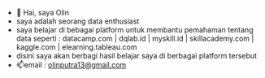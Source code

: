- 👋 Hai, saya Olin
-  saya adalah seorang data enthusiast
-  saya belajar di bebagai platform untuk membantu pemahaman tentang data seperti :
  datacamp.com | dqlab.id | myskill.id | skillacademy.com | kaggle.com | elearning.tableau.com
- disini saya akan berbagi hasil belajar saya di berbagai platform tersebut
- 📫email : olinputra13@gmail.com

<!---
Olinpp/Olinpp is a ✨ special ✨ repository because its `README.md` (this file) appears on your GitHub profile.
You can click the Preview link to take a look at your changes.
--->
